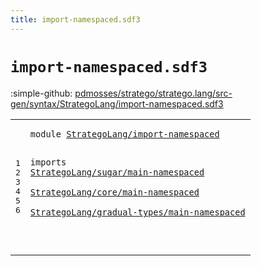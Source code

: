 ```yaml
---
title: import-namespaced.sdf3
---
```


# `import-namespaced.sdf3`

:simple-github: [pdmosses/stratego/stratego.lang/src-gen/syntax/StrategoLang/import-namespaced.sdf3]

[pdmosses/stratego/stratego.lang/src-gen/syntax/StrategoLang/import-namespaced.sdf3]: https://github.com/pdmosses/stratego/blob/master/stratego.lang/src-gen/syntax/StrategoLang/import-namespaced.sdf3 "The source file on GitHub"

<div class="sdf3"><table class="highlighttable"><tbody><tr><td class="linenos"><div class="linenodiv"><pre><span></span>1
2
3
4
5
6
</pre></div></td>
<td class="code"><pre><code><span class="keyword">module</span> <a href="../StrategoLang-namespaced.sdf3#StrategoLang/import-namespaced_55_85" id="StrategoLang/import-namespaced_7_37" title="Referenced at ../StrategoLang-namespaced.sdf3 line 4">StrategoLang/import-namespaced</a>

<span class="keyword">imports</span>
  <a href="../sugar/main-namespaced.sdf3#StrategoLang/sugar/main-namespaced_7_41" id="StrategoLang/sugar/main-namespaced_49_83" title="Defined at ../sugar/main-namespaced.sdf3 line 1">StrategoLang/sugar/main-namespaced</a>        
  <a href="../core/main-namespaced.sdf3#StrategoLang/core/main-namespaced_7_40" id="StrategoLang/core/main-namespaced_87_120" title="Defined at ../core/main-namespaced.sdf3 line 1">StrategoLang/core/main-namespaced</a>        
  <a href="../gradual-types/main-namespaced.sdf3#StrategoLang/gradual-types/main-namespaced_7_49" id="StrategoLang/gradual-types/main-namespaced_124_166" title="Defined at ../gradual-types/main-namespaced.sdf3 line 1">StrategoLang/gradual-types/main-namespaced</a>

</code></pre></td></tr></tbody></table></div>